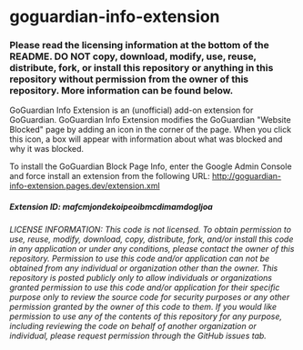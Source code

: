 # goguardian-info-extension

### Please read the licensing information at the bottom of the README. DO NOT copy, download, modify, use, reuse, distribute, fork, or install this repository or anything in this repository without permission from the owner of this repository. More information can be found below.

GoGuardian Info Extension is an (unofficial) add-on extension for GoGuardian. GoGuardian Info Extension modifies the GoGuardian "Website Blocked" page by adding an icon in the corner of the page. When you click this icon, a box will appear with information about what was blocked and why it was blocked. 

To install the GoGuardian Block Page Info, enter the Google Admin Console and force install an extension from the following URL:
http://goguardian-info-extension.pages.dev/extension.xml


##### Extension ID: mafcmjondekoipeoibmcdimamdogljoa

###### LICENSE INFORMATION: This code is not licensed. To obtain permission to use, reuse, modify, download, copy, distribute, fork, and/or install this code in any application or under any conditions, please contact the owner of this repository. Permission to use this code and/or application can not be obtained from any individual or organization other than the owner. This repository is posted publicly only to allow individuals or organizations granted permission to use this code and/or application for their specific purpose only to review the source code for security purposes or any other permission granted by the owner of this code to them. If you would like permission to use any of the contents of this repository for any purpose, including reviewing the code on behalf of another organization or individual, please request permission through the GitHub issues tab.

